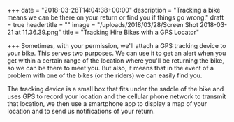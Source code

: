 +++
date = "2018-03-28T14:04:38+00:00"
description = "Tracking a bike means we can be there on your return or find you if things go wrong."
draft = true
headertitle = ""
image = "/uploads/2018/03/28/Screen Shot 2018-03-21 at 11.36.39.png"
title = "Tracking Hire Bikes with a GPS Locator"

+++
Sometimes, with your permission, we'll attach a GPS tracking device to your bike. This serves two purposes. We can use it to get an alert when you get within a certain range of the location where you'll be returning the bike, so we can be there to meet you. But also, it means that in the event of a problem with one of the bikes (or the riders) we can easily find you.

The tracking device is a small box that fits under the saddle of the bike and uses GPS to record your location and the cellular phone network to transmit that location, we then use a smartphone app to display a map of your location and to send us notifications of your return.